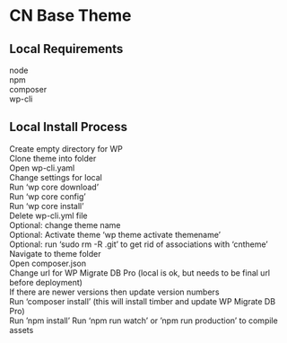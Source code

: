 # CN Base Theme

## Local Requirements
node  
npm  
composer  
wp-cli  

## Local Install Process
Create empty directory for WP  
Clone theme into folder  
Open wp-cli.yaml  
Change settings for local  
Run ‘wp core download’  
Run ‘wp core config’  
Run ‘wp core install’  
Delete wp-cli.yml file  
Optional: change theme name  
Optional: Activate theme ‘wp theme activate themename’  
Optional: run ‘sudo rm -R .git’ to get rid of associations with ‘cntheme’  
Navigate to theme folder  
Open composer.json  
Change url for WP Migrate DB Pro (local is ok, but needs to be final url before deployment)  
If there are newer versions then update version numbers  
Run ‘composer install’ (this will install timber and update WP Migrate DB Pro)  
Run ’npm install’ 
Run ‘npm run watch’ or ’npm run production’ to compile assets